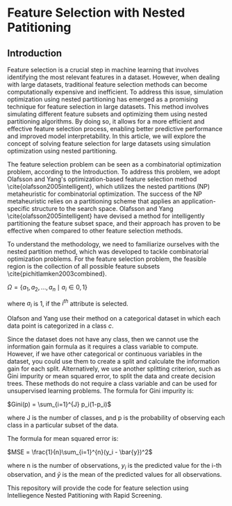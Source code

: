 # Feature Selection with Nested Patitioning
## Introduction
Feature selection is a crucial step in machine learning that involves identifying the most relevant features in a dataset. However, when dealing with large datasets, traditional feature selection methods can become computationally expensive and inefficient. To address this issue, simulation optimization using nested partitioning has emerged as a promising technique for feature selection in large datasets. This method involves simulating different feature subsets and optimizing them using nested partitioning algorithms. By doing so, it allows for a more efficient and effective feature selection process, enabling better predictive performance and improved model interpretability. In this article, we will explore the concept of solving feature selection for large datasets using simulation optimization using nested partitioning.

The feature selection problem can be seen as a combinatorial optimization problem, according to the Introduction. To address this problem, we adopt Olafsson and Yang's optimization-based feature selection method \cite{olafsson2005intelligent}, which utilizes the nested partitions (NP) metaheuristic for combinatorial optimization. The success of the NP metaheuristic relies on a partitioning scheme that applies an application-specific structure to the search space. Olafsson and Yang \cite{olafsson2005intelligent} have devised a method for intelligently partitioning the feature subset space, and their approach has proven to be effective when compared to other feature selection methods.

To understand the methodology, we need to familiarize ourselves with the nested partition method, which was developed to tackle combinatorial optimization problems. For the feature selection problem, the feasible region is the collection of all possible feature subsets \cite{pichitlamken2003combined}.

$\Omega = \{{a_1, a_2, ..., a_n \mid a_i \in {0, 1}}\}$

where $a_i$ is 1, if the $i^{th}$ attribute is selected.

Olafson and Yang use their method on a categorical dataset in which each data point is categorized in a class $c$. 

Since the dataset does not have any class, then we cannot use the information gain formula as it requires a class variable to compute. However, if we have other categorical or continuous variables in the dataset, you could use them to create a split and calculate the information gain for each split. Alternatively, we use another splitting criterion, such as Gini impurity or mean squared error, to split the data and create decision trees. These methods do not require a class variable and can be used for unsupervised learning problems.
The formula for Gini impurity is:

$Gini(p) = \sum_{i=1}^{J} p_i(1-p_i)$

where J is the number of classes, and p is the probability of observing each class in a particular subset of the data.

The formula for mean squared error is:

$MSE = \frac{1}{n}\sum_{i=1}^{n}(y_i - \bar{y})^2$

where n is the number of observations, $y_i$ is the predicted value for the i-th observation, and $\bar{y}$ is the mean of the predicted values for all observations.

This repository will provide the code for feature selection using Intelliegence Nested Patitioning with Rapid Screening.
